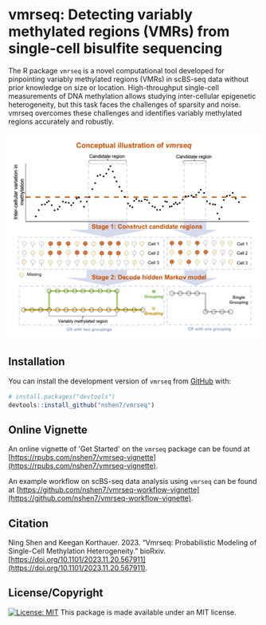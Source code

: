 # vmrseq: Detecting variably methylated regions (VMRs) from single-cell bisulfite sequencing

The R package `vmrseq` is a novel computational tool developed for pinpointing variably methylated regions (VMRs) in scBS-seq data without prior knowledge on size or location. High-throughput single-cell measurements of DNA methylation allows studying inter-cellular epigenetic heterogeneity, but this task faces the challenges of sparsity and noise. vmrseq overcomes these challenges and identifies variably methylated regions accurately and robustly. 

![](man/figures/method.png)


## Installation

You can install the development version of `vmrseq` from
[GitHub](https://github.com/) with:

``` r
# install.packages("devtools")
devtools::install_github("nshen7/vmrseq")
```

## Online Vignette

An online vignette of 'Get Started' on the `vmrseq` package can be found at 
[https://rpubs.com/nshen7/vmrseq-vignette](https://rpubs.com/nshen7/vmrseq-vignette).

An example workflow on scBS-seq data analysis using `vmrseq` can be found at
[https://github.com/nshen7/vmrseq-workflow-vignette](https://github.com/nshen7/vmrseq-workflow-vignette).


## Citation

Ning Shen and Keegan Korthauer. 2023. “Vmrseq: Probabilistic Modeling of Single-Cell Methylation Heterogeneity.” bioRxiv. [https://doi.org/10.1101/2023.11.20.567911](https://doi.org/10.1101/2023.11.20.567911).

## License/Copyright

[![License: MIT](https://img.shields.io/badge/License-MIT-yellow.svg)](https://opensource.org/licenses/MIT) 
This package is made available under an MIT license.  
